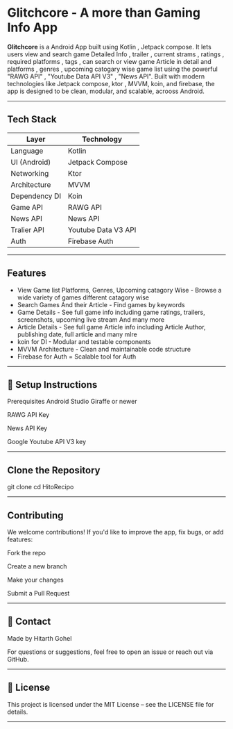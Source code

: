 # Glitchcore - A more than Gaming Info App

**Glitchcore** is a Android App built using Kotlin , Jetpack compose. It lets users view and search game Detailed Info , trailer , current strams , ratings , required platforms , tags , can search or view game Article in detail and platforms , genres , upcoming catogary wise game list using the powerful "RAWG API" , "Youtube Data API V3" , "News API". Built with modern technologies like Jetpack compose, ktor , MVVM, koin, and firebase, the app is designed to be clean, modular, and scalable, acrooss Android.

---

## Tech Stack 

| Layer             | Technology             |
|------------------|------------------------|
| Language         | Kotlin                 |
| UI (Android)     | Jetpack Compose        |
| Networking       | Ktor                   |
| Architecture     | MVVM                   |
| Dependency DI    | Koin                   |
| Game API         | RAWG API               |
| News API         | News API               |
| Tralier API      | Youtube Data V3 API    |
| Auth             | Firebase Auth          |

---

## Features

- View Game list Platforms, Genres, Upcoming catagory Wise - Browse a wide variety of games different catagory wise
- Search Games And their Article - Find games by keywords
- Game Details - See full game info including game ratings, trailers, screenshots, upcoming live stream And many more
- Article Details - See full game Article info including Article Author, publishing date, full article and many mlre
- koin for DI - Modular and testable components
- MVVM Architecture - Clean and maintainable code structure
- Firebase for Auth = Scalable tool for Auth

---

## 🔧 Setup Instructions
Prerequisites
Android Studio Giraffe or newer

RAWG API Key

News API Key

Google Youtube API V3 key

---

## Clone the Repository

git clone 
cd HitoRecipo

---


## Contributing
We welcome contributions! If you'd like to improve the app, fix bugs, or add features:

Fork the repo

Create a new branch

Make your changes

Submit a Pull Request 

---

## 💬 Contact
Made by Hitarth Gohel

For questions or suggestions, feel free to open an issue or reach out via GitHub.

---

## 📄 License
This project is licensed under the MIT License – see the LICENSE file for details.

---
